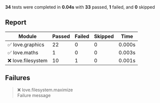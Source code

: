 <!-- PASSED 32 || FAILED 1 || SKIPPED 0 || TIME 0.004 -->

**34** tests were completed in **0.04s** with **33** passed, **1** failed, and **0** skipped

## Report

| Module                | Passed | Failed | Skipped | Time   |
| --------------------- | ------ | ------ | ------- | ------ |
| ✅ love.graphics      | 22     | 0      | 0       | 0.000s |
| ✅ love.maths         | 1      | 0      | 0       | 0.003s |
| ❌ love.filesystem    | 10     | 1      | 0       | 0.001s |

## Failures

> ❌ love.filesystem.maximize  
> Failure message
